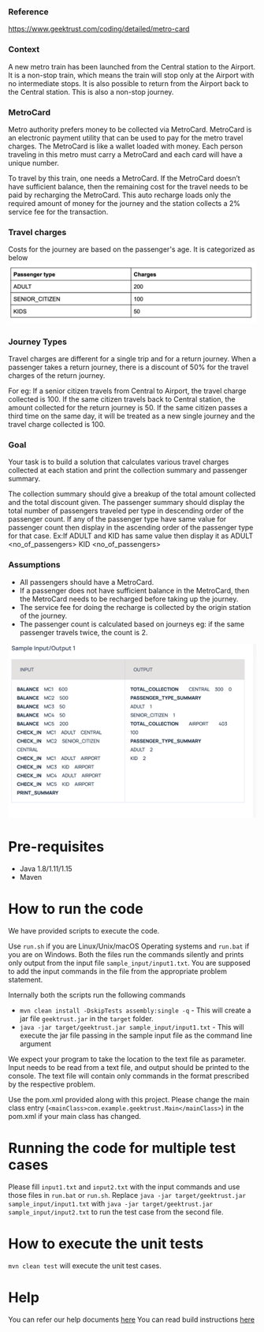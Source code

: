### Reference
https://www.geektrust.com/coding/detailed/metro-card


### Context
A new metro train has been launched from the Central station to the Airport. It is a non-stop train, which means the train will stop only at the Airport with no intermediate stops.
It is also possible to return from the Airport back to the Central station. This is also a non-stop journey.


### MetroCard
Metro authority prefers money to be collected via MetroCard. MetroCard is an electronic payment utility that can be used to pay for the metro travel charges. The MetroCard is like a wallet loaded with money. Each person traveling in this metro must carry a MetroCard and each card will have a unique number.


To travel by this train, one needs a MetroCard. If the MetroCard doesn’t have sufficient balance, then the remaining cost for the travel needs to be paid by recharging the MetroCard. This auto recharge loads only the required amount of money for the journey and the station collects a 2% service fee for the transaction.

### Travel charges
Costs for the journey are based on the passenger's age. It is categorized as below
![img.png](img.png)


### Journey Types
Travel charges are different for a single trip and for a return journey. When a passenger takes a return journey, there is a discount of 50% for the travel charges of the return journey.


For eg: If a senior citizen travels from Central to Airport, the travel charge collected is 100. If the same citizen travels back to Central station,  the amount collected for the return journey is 50. If the same citizen passes a third time on the same day, it will be treated as a new single journey and the travel charge collected is 100.


### Goal
Your task is to build a solution that calculates various travel charges collected at each station and print the collection summary and passenger summary.


The collection summary should give a breakup of the total amount collected and the total discount given.
The passenger summary should display the total number of passengers traveled per type in descending order of the passenger count.
If any of the passenger type have same value for passenger count then display in the ascending order of the passenger type for that case.
Ex:If ADULT and KID has same value then display it as
ADULT <no_of_passengers>
KID <no_of_passengers>

### Assumptions
- All passengers should have a MetroCard.
- If a passenger does not have sufficient balance in the MetroCard, then the MetroCard needs to be recharged before taking up the journey.
- The service fee for doing the recharge is collected by the origin station of the journey.
- The passenger count is calculated based on journeys eg: if the same passenger travels twice, the count is 2.

![img_1.png](img_1.png)


# Pre-requisites
* Java 1.8/1.11/1.15
* Maven

# How to run the code

We have provided scripts to execute the code. 

Use `run.sh` if you are Linux/Unix/macOS Operating systems and `run.bat` if you are on Windows.  Both the files run the commands silently and prints only output from the input file `sample_input/input1.txt`. You are supposed to add the input commands in the file from the appropriate problem statement. 

Internally both the scripts run the following commands 

 * `mvn clean install -DskipTests assembly:single -q` - This will create a jar file `geektrust.jar` in the `target` folder.
 * `java -jar target/geektrust.jar sample_input/input1.txt` - This will execute the jar file passing in the sample input file as the command line argument

 We expect your program to take the location to the text file as parameter. Input needs to be read from a text file, and output should be printed to the console. The text file will contain only commands in the format prescribed by the respective problem.

 Use the pom.xml provided along with this project. Please change the main class entry (`<mainClass>com.example.geektrust.Main</mainClass>`) in the pom.xml if your main class has changed.

 # Running the code for multiple test cases

 Please fill `input1.txt` and `input2.txt` with the input commands and use those files in `run.bat` or `run.sh`. Replace `java -jar target/geektrust.jar sample_input/input1.txt` with `java -jar target/geektrust.jar sample_input/input2.txt` to run the test case from the second file. 

 # How to execute the unit tests

 `mvn clean test` will execute the unit test cases.

# Help

You can refer our help documents [here](https://help.geektrust.com)
You can read build instructions [here](https://github.com/geektrust/coding-problem-artefacts/tree/master/Java)